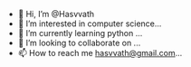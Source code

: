 - 👋 Hi, I’m @Hasvvath
- 👀 I’m interested in computer science...
- 🌱 I’m currently learning python ...
- 💞️ I’m looking to collaborate on ...
- 📫 How to reach me hasvvath@gmail.com...

<!---
Hasvvath/Hasvvath is a ✨ special ✨ repository because its `README.md` (this file) appears on your GitHub profile.
You can click the Preview link to take a look at your changes.
--->
